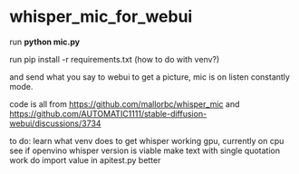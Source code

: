 # whisper_mic_for_webui

run **python mic.py** 

run pip install -r requirements.txt (how to do with venv?)

and send what you say to webui to get a picture, mic is on listen constantly mode.

code is all from https://github.com/mallorbc/whisper_mic and https://github.com/AUTOMATIC1111/stable-diffusion-webui/discussions/3734

to do:
learn what venv does to get whisper working gpu, currently on cpu
see if openvino whisper version is viable
make text with single quotation work
do import value in apitest.py better

